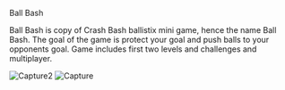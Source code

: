 Ball Bash

Ball Bash is copy of Crash Bash ballistix mini game, hence the name Ball Bash.
The goal of the game is protect your goal and push balls to your opponents goal.
Game includes first two levels and challenges and multiplayer.


![Capture2](https://user-images.githubusercontent.com/28023042/157065280-53842a97-dcba-459e-87ff-436bfa3fad48.PNG)
![Capture](https://user-images.githubusercontent.com/28023042/157065300-0eaf934c-e74f-41fb-a8d4-d4c58983f6ff.PNG)
